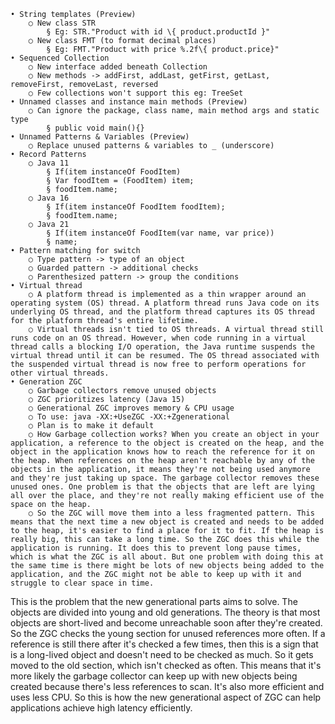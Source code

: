 	• String templates (Preview)
		○ New class STR
			§ Eg: STR."Product with id \{ product.productId }"
		○ New class FMT (to format decimal places)
			§ Eg: FMT."Product with price %.2f\{ product.price}"
	• Sequenced Collection
		○ New interface added beneath Collection
		○ New methods -> addFirst, addLast, getFirst, getLast, removeFirst, removeLast, reversed
		○ Few collections won't support this eg: TreeSet
	• Unnamed classes and instance main methods (Preview)
		○ Can ignore the package, class name, main method args and static type
			§ public void main(){}
	• Unnamed Patterns & Variables (Preview)
		○ Replace unused patterns & variables to _ (underscore)
	• Record Patterns
		○ Java 11
			§ If(item instanceOf FoodItem)
			§ Var foodItem = (FoodItem) item;
			§ foodItem.name;
		○ Java 16 
			§ If(item instanceOf FoodItem foodItem);
			§ foodItem.name;
		○ Java 21
			§ If(item instanceOf FoodItem(var name, var price))
			§ name;
	• Pattern matching for switch
		○ Type pattern -> type of an object
		○ Guarded pattern -> additional checks
		○ Parenthesized pattern -> group the conditions
	• Virtual thread
		○ A platform thread is implemented as a thin wrapper around an operating system (OS) thread. A platform thread runs Java code on its underlying OS thread, and the platform thread captures its OS thread for the platform thread's entire lifetime.
		○ Virtual threads isn't tied to OS threads. A virtual thread still runs code on an OS thread. However, when code running in a virtual thread calls a blocking I/O operation, the Java runtime suspends the virtual thread until it can be resumed. The OS thread associated with the suspended virtual thread is now free to perform operations for other virtual threads.
	• Generation ZGC 
		○ Garbage collectors remove unused objects
		○ ZGC prioritizes latency (Java 15)
		○ Generational ZGC improves memory & CPU usage
		○ To use: java -XX:+UseZGC -XX:+Zgenerational
		○ Plan is to make it default
		○ How Garbage collection works? When you create an object in your application, a reference to the object is created on the heap, and the object in the application knows how to reach the reference for it on the heap. When references on the heap aren't reachable by any of the objects in the application, it means they're not being used anymore and they're just taking up space. The garbage collector removes these unused ones. One problem is that the objects that are left are lying all over the place, and they're not really making efficient use of the space on the heap.
		○ So the ZGC will move them into a less fragmented pattern. This means that the next time a new object is created and needs to be added to the heap, it's easier to find a place for it to fit. If the heap is really big, this can take a long time. So the ZGC does this while the application is running. It does this to prevent long pause times, which is what the ZGC is all about. But one problem with doing this at the same time is there might be lots of new objects being added to the application, and the ZGC might not be able to keep up with it and struggle to clear space in time.
This is the problem that the new generational parts aims to solve. The objects are divided into young and old generations. The theory is that most objects are short-lived and become unreachable soon after they're created. So the ZGC checks the young section for unused references more often. If a reference is still there after it's checked a few times, then this is a sign that is a long-lived object and doesn't need to be checked as much. So it gets moved to the old section, which isn't checked as often. This means that it's more likely the garbage collector can keep up with new objects being created because there's less references to scan. It's also more efficient and uses less CPU. So this is how the new generational aspect of ZGC can help applications achieve high latency efficiently.